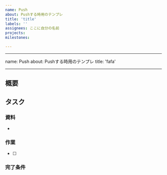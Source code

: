 ```yaml
---
name: Push
about: Pushする時用のテンプレ
title: 'title'
labels: ''
assignees: ここに自分の名前
projects:
milestones:

---
```


---
name: Push
about: Pushする時用のテンプレ
title: 'fafa'

---


## 概要

## タスク

### 資料

+ 

### 作業

+ [ ] 

### 完了条件


